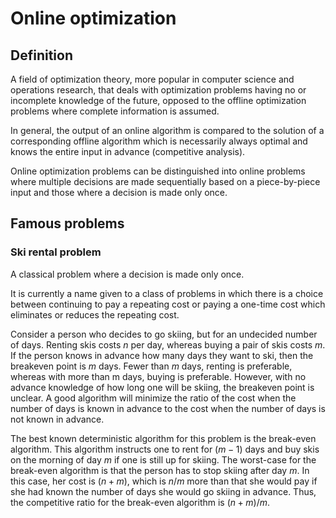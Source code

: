 # Online optimization
## Definition
A field of optimization theory, more popular in computer science and operations research, that deals with optimization problems having no or incomplete knowledge of the future, opposed to the offline optimization problems where complete information is assumed.

In general, the output of an online algorithm is compared to the solution of a corresponding offline algorithm which is necessarily always optimal and knows the entire input in advance (competitive analysis).

Online optimization problems can be distinguished into online problems where multiple decisions are made sequentially based on a piece-by-piece input and those where a decision is made only once. 
## Famous problems
### Ski rental problem
A classical problem where a decision is made only once. 

It is currently a name given to a class of problems in which there is a choice between continuing to pay a repeating cost or paying a one-time cost which eliminates or reduces the repeating cost.

Consider a person who decides to go skiing, but for an undecided number of days. Renting skis costs $n$ per day, whereas buying a pair of skis costs $m$. If the person knows in advance how many days they want to ski, then the breakeven point is $m$ days. Fewer than $m$ days, renting is preferable, whereas with more than m days, buying is preferable. However, with no advance knowledge of how long one will be skiing, the breakeven point is unclear. A good algorithm will minimize the ratio of the cost when the number of days is known in advance to the cost when the number of days is not known in advance.

The best known deterministic algorithm for this problem is the break-even algorithm. This algorithm instructs one to rent for $(m-1)$ days and buy skis on the morning of day $m$ if one is still up for skiing. The worst-case for the break-even algorithm is that the person has to stop skiing after day $m$. In this case, her cost is $(n+m)$, which is $n/m$ more than that she would pay if she had known the number of days she would go skiing in advance. Thus, the competitive ratio for the break-even algorithm is $(n+m)/m$.
